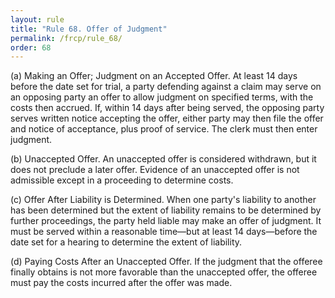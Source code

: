 ```yaml
---
layout: rule
title: "Rule 68. Offer of Judgment"
permalink: /frcp/rule_68/
order: 68
---
```


(a) Making an Offer; Judgment on an Accepted Offer. At least 14 days before the date set for trial, a party defending against a claim may serve on an opposing party an offer to allow judgment on specified terms, with the costs then accrued. If, within 14 days after being served, the opposing party serves written notice accepting the offer, either party may then file the offer and notice of acceptance, plus proof of service. The clerk must then enter judgment.


(b) Unaccepted Offer. An unaccepted offer is considered withdrawn, but it does not preclude a later offer. Evidence of an unaccepted offer is not admissible except in a proceeding to determine costs.


(c) Offer After Liability is Determined. When one party's liability to another has been determined but the extent of liability remains to be determined by further proceedings, the party held liable may make an offer of judgment. It must be served within a reasonable time—but at least 14 days—before the date set for a hearing to determine the extent of liability.


(d) Paying Costs After an Unaccepted Offer. If the judgment that the offeree finally obtains is not more favorable than the unaccepted offer, the offeree must pay the costs incurred after the offer was made.